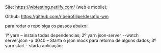 Site: https://wbtesting.netlify.com/ (web e mobile);

Github: https://github.com/ribeirofilipe/desafio-wm

para rodar o repo siga os passos abaixo:

1º yarn – instala todas dependencias;
2º yarn json-server --watch server.json -p 4040 – Starta o json mock para retorno de alguns dados;
3º yarn start – starta aplicação;
